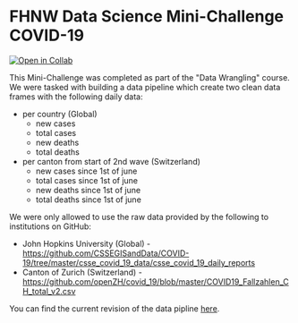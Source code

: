 # FHNW Data Science Mini-Challenge COVID-19
[![Open in Collab](https://colab.research.google.com/assets/colab-badge.svg)](https://colab.research.google.com/github/jelleschutter/fhnw-ds-daw-fs2021-covid/blob/main/data_pipeline.ipynb)

This Mini-Challenge was completed as part of the "Data Wrangling" course. We were tasked with building a data pipeline which create two clean data frames with the following daily data:
- per country (Global)
  - new cases
  - total cases
  - new deaths
  - total deaths
- per canton from start of 2nd wave (Switzerland)
  - new cases since 1st of june
  - total cases since 1st of june
  - new deaths since 1st of june
  - total deaths since 1st of june

We were only allowed to use the raw data provided by the following to institutions on GitHub:
- John Hopkins University (Global) - https://github.com/CSSEGISandData/COVID-19/tree/master/csse_covid_19_data/csse_covid_19_daily_reports
- Canton of Zurich (Switzerland) - https://github.com/openZH/covid_19/blob/master/COVID19_Fallzahlen_CH_total_v2.csv

You can find the current revision of the data pipline [here](https://jelle.schutter.xyz/fhnw-ds-daw-fs2021-covid/).
